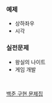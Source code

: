 ### 예제

- 상하좌우
- 시각

### 실전문제

- 왕실의 나이트
- 게임 개발

<br>

[백준 구현 문제집](https://www.acmicpc.net/problemset?sort=ac_desc&algo=102)